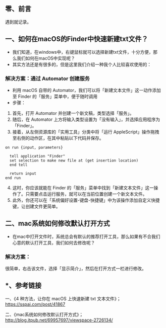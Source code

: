 ## 零、前言

遇到就记录。

## 一、如何在macOS的Finder中快速新建txt文件？
 - 我们知道，在windows中，右键鼠标就可以选择新建txt文件，十分方便，那么我们如何在macOS中实现呢？
 - 其实方法还是有很多的，但是这里我们介绍一种我个人比较喜欢使用的：
### 解决方案：通过 Automator 创建服务
 - 利用 macOS 自带的 Automator，我们可以将「新建文本文件」这一动作添加至 Finder 的「服务」菜单中，便于随时调用
 - 步骤：
  1. 首先，打开 Automator 并创建一个新文稿，类型选择「服务」。
  2. 随后，在 Automator 上方将输入类型设置为「没有输入」，并选择应用程序为「Finder」。
  3. 接着，从左侧资源库的「实用工具」分类中将「运行 AppleScript」操作拖拽至右侧的动作区，在其中粘贴以下代码并保存。
  ```AppleScript
  on run {input, parameters}

    tell application "Finder"
    set selection to make new file at (get insertion location)
    end tell

    return input
  end run
  ```
  4. 这时，你应该就能在 Finder 的「服务」菜单中找到「新建文本文件」这一操作了。只需要点击运行服务，就可以在当前位置创建一个新文本文件。
  5. 此外，你还可以在「系统偏好设置-键盘-快捷键」中为该操作添加自定义快捷键，让创建文件更简单。

## 二、mac系统如何修改默认打开方式

- 在mac中打开文件时，系统总会有默认的推荐打开工具，那么如果有不合我们心意的默认打开工具，我们如何去修改呢？

### 解决方案：

  很简单，右击该文件，选择「显示简介」，然后在打开方式一栏进行修改。

## *、参考链接
一、《4 种方法，让你在 macOS 上快速新建 txt 文本文件》； https://sspai.com/post/41867

二、《mac系统如何修改默认打开方式》；http://blog.itpub.net/69957697/viewspace-2726134/
